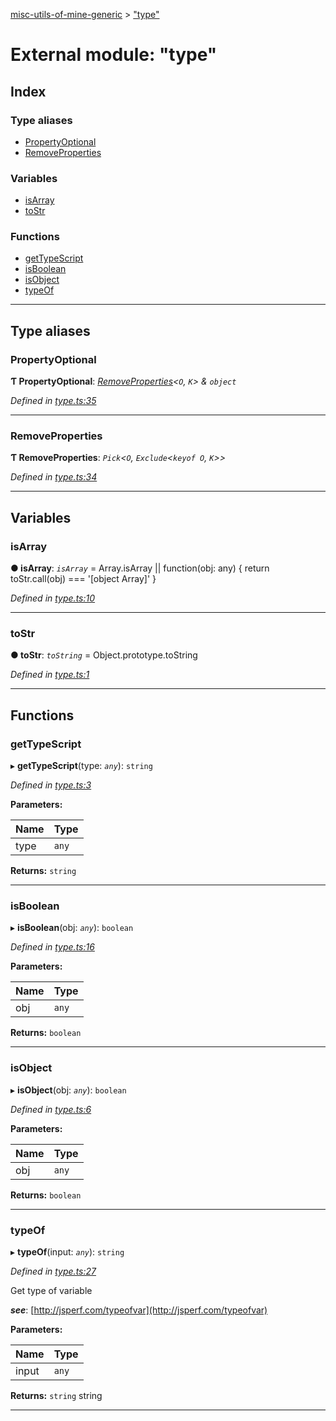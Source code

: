 [misc-utils-of-mine-generic](../README.md) > ["type"](../modules/_type_.md)

# External module: "type"

## Index

### Type aliases

* [PropertyOptional](_type_.md#propertyoptional)
* [RemoveProperties](_type_.md#removeproperties)

### Variables

* [isArray](_type_.md#isarray)
* [toStr](_type_.md#tostr)

### Functions

* [getTypeScript](_type_.md#gettypescript)
* [isBoolean](_type_.md#isboolean)
* [isObject](_type_.md#isobject)
* [typeOf](_type_.md#typeof)

---

## Type aliases

<a id="propertyoptional"></a>

###  PropertyOptional

**Ƭ PropertyOptional**: *[RemoveProperties](_type_.md#removeproperties)<`O`, `K`> & `object`*

*Defined in [type.ts:35](https://github.com/cancerberoSgx/misc-utils-of-mine/blob/087758d/misc-utils-of-mine-generic/src/type.ts#L35)*

___
<a id="removeproperties"></a>

###  RemoveProperties

**Ƭ RemoveProperties**: *`Pick`<`O`, `Exclude`<`keyof O`, `K`>>*

*Defined in [type.ts:34](https://github.com/cancerberoSgx/misc-utils-of-mine/blob/087758d/misc-utils-of-mine-generic/src/type.ts#L34)*

___

## Variables

<a id="isarray"></a>

###  isArray

**● isArray**: *`isArray`* = 
  Array.isArray ||
  function(obj: any) {
    return toStr.call(obj) === '[object Array]'
  }

*Defined in [type.ts:10](https://github.com/cancerberoSgx/misc-utils-of-mine/blob/087758d/misc-utils-of-mine-generic/src/type.ts#L10)*

___
<a id="tostr"></a>

###  toStr

**● toStr**: *`toString`* =  Object.prototype.toString

*Defined in [type.ts:1](https://github.com/cancerberoSgx/misc-utils-of-mine/blob/087758d/misc-utils-of-mine-generic/src/type.ts#L1)*

___

## Functions

<a id="gettypescript"></a>

###  getTypeScript

▸ **getTypeScript**(type: *`any`*): `string`

*Defined in [type.ts:3](https://github.com/cancerberoSgx/misc-utils-of-mine/blob/087758d/misc-utils-of-mine-generic/src/type.ts#L3)*

**Parameters:**

| Name | Type |
| ------ | ------ |
| type | `any` |

**Returns:** `string`

___
<a id="isboolean"></a>

###  isBoolean

▸ **isBoolean**(obj: *`any`*): `boolean`

*Defined in [type.ts:16](https://github.com/cancerberoSgx/misc-utils-of-mine/blob/087758d/misc-utils-of-mine-generic/src/type.ts#L16)*

**Parameters:**

| Name | Type |
| ------ | ------ |
| obj | `any` |

**Returns:** `boolean`

___
<a id="isobject"></a>

###  isObject

▸ **isObject**(obj: *`any`*): `boolean`

*Defined in [type.ts:6](https://github.com/cancerberoSgx/misc-utils-of-mine/blob/087758d/misc-utils-of-mine-generic/src/type.ts#L6)*

**Parameters:**

| Name | Type |
| ------ | ------ |
| obj | `any` |

**Returns:** `boolean`

___
<a id="typeof"></a>

###  typeOf

▸ **typeOf**(input: *`any`*): `string`

*Defined in [type.ts:27](https://github.com/cancerberoSgx/misc-utils-of-mine/blob/087758d/misc-utils-of-mine-generic/src/type.ts#L27)*

Get type of variable

*__see__*: [http://jsperf.com/typeofvar](http://jsperf.com/typeofvar)

**Parameters:**

| Name | Type |
| ------ | ------ |
| input | `any` |

**Returns:** `string`
string

___

